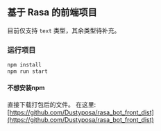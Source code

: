 ## 基于 Rasa 的前端项目

目前仅支持 `text` 类型，其余类型待补充。
### 运行项目
```bash
npm install
npm run start
```
#### 不想安装npm
直接下载打包后的文件。
在这里:  
[https://github.com/Dustyposa/rasa_bot_front_dist](https://github.com/Dustyposa/rasa_bot_front_dist)
